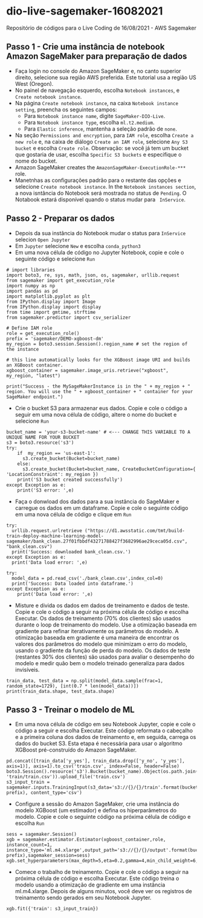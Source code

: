 # dio-live-sagemaker-16082021
Repositório de códigos para o Live Coding de 16/08/2021  - AWS Sagemaker

## Passo 1 - Crie uma instância de notebook Amazon SageMaker para preparação de dados

- Faça login no console do Amazon SageMaker e, no canto superior direito, selecione sua região AWS preferida. Este tutorial usa a região US West (Oregon).
- No painel de navegação esquerdo, escolha ```Notebook instances```, e ```Create notebook instance```.
- Na página ```Create notebook instance```, na caixa ```Notebook instance setting```, preencha os seguintes campos:
  - Para ```Notebook instance name```, digite ```SageMaker-DIO-Live```.
  - Para ```Notebook instance type```, escolha ```ml.t2.medium```.
  - Para ```Elastic inference```, mantenha a seleção padrão de ```none```.
- Na seção ```Permissions and encryption```, para  ```IAM role```, escolha ```Create a new role``` e, na caixa de diálogo ```Create an IAM role```, selecione ```Any S3 bucket``` e escolha ```Create role```.
Observação: se você já tem um bucket que gostaria de usar, escolha ```Specific S3 buckets``` e especifique o nome do bucket.
- Amazon SageMaker creates the ```AmazonSageMaker-ExecutionRole-***``` role.
-  Manetnhas as configurações padrão para o restante das opções e selecione ```Create notebook instance```.
In the ```Notebook instances section```, a nova isntância do Notebook será mostrada no status de ```Pending```. O Notabook estará disponível quando o status mudar para  ``` InService```. 

## Passo 2 - Preparar os dados

 - Depois da sua instância do Notebook mudar o status para ```InService``` selecion ```Open Jupyter```
 - Em ```Jupyter``` selecione ```New``` e escolha ```conda_python3```
 - Em uma nova célula de código no Jupyter Notebook, copie e cole o seguinte código e selecione ```Run```
 ```
 # import libraries
import boto3, re, sys, math, json, os, sagemaker, urllib.request
from sagemaker import get_execution_role
import numpy as np
import pandas as pd
import matplotlib.pyplot as plt
from IPython.display import Image
from IPython.display import display
from time import gmtime, strftime
from sagemaker.predictor import csv_serializer

# Define IAM role
role = get_execution_role()
prefix = 'sagemaker/DEMO-xgboost-dm'
my_region = boto3.session.Session().region_name # set the region of the instance

# this line automatically looks for the XGBoost image URI and builds an XGBoost container.
xgboost_container = sagemaker.image_uris.retrieve("xgboost", my_region, "latest")

print("Success - the MySageMakerInstance is in the " + my_region + " region. You will use the " + xgboost_container + " container for your SageMaker endpoint.")
 ```
- Crie o bucket S3 para armazenar eus dados. Copie e cole o código a seguir em uma nova célula de código, altere o nome do bucket e selecione ```Run```
```
bucket_name = 'your-s3-bucket-name' # <--- CHANGE THIS VARIABLE TO A UNIQUE NAME FOR YOUR BUCKET
s3 = boto3.resource('s3')
try:
    if  my_region == 'us-east-1':
      s3.create_bucket(Bucket=bucket_name)
    else: 
      s3.create_bucket(Bucket=bucket_name, CreateBucketConfiguration={ 'LocationConstraint': my_region })
    print('S3 bucket created successfully')
except Exception as e:
    print('S3 error: ',e)
 ```
- Faça o donwload dos dados para a sua instância do SageMaker e carregue os dados em um dataframe. Copie e cole o seguinte código em uma nova célula de código e clique em ```Run```
```
try:
  urllib.request.urlretrieve ("https://d1.awsstatic.com/tmt/build-train-deploy-machine-learning-model-sagemaker/bank_clean.27f01fbbdf43271788427f3682996ae29ceca05d.csv", "bank_clean.csv")
  print('Success: downloaded bank_clean.csv.')
except Exception as e:
  print('Data load error: ',e)

try:
  model_data = pd.read_csv('./bank_clean.csv',index_col=0)
  print('Success: Data loaded into dataframe.')
except Exception as e:
    print('Data load error: ',e)
 ```
 - Misture e divida os dados em dados de treinamento e dados de teste. Copie e cole o código a seguir na próxima célula de código e escolha Executar. Os dados de treinamento (70% dos clientes) são usados durante o loop de treinamento do modelo. Use a otimização baseada em gradiente para refinar iterativamente os parâmetros do modelo. A otimização baseada em gradiente é uma maneira de encontrar os valores dos parâmetros do modelo que minimizam o erro do modelo, usando o gradiente da função de perda do modelo. Os dados de teste (restantes 30% dos clientes) são usados para avaliar o desempenho do modelo e medir quão bem o modelo treinado generaliza para dados invisíveis.

 ```
train_data, test_data = np.split(model_data.sample(frac=1, random_state=1729), [int(0.7 * len(model_data))])
print(train_data.shape, test_data.shape)
 ```
 ## Passo 3 - Treinar o modelo de ML 
 
 - Em uma nova célula de código em seu Notebook Jupyter, copie e cole o código a seguir e escolha Executar. Este código reformata o cabeçalho e a primeira coluna dos dados de treinamento e, em seguida, carrega os dados do bucket S3. Esta etapa é necessária para usar o algoritmo XGBoost pré-construído do Amazon SageMaker.

```
pd.concat([train_data['y_yes'], train_data.drop(['y_no', 'y_yes'], axis=1)], axis=1).to_csv('train.csv', index=False, header=False)
boto3.Session().resource('s3').Bucket(bucket_name).Object(os.path.join(prefix, 'train/train.csv')).upload_file('train.csv')
s3_input_train = sagemaker.inputs.TrainingInput(s3_data='s3://{}/{}/train'.format(bucket_name, prefix), content_type='csv')
```

- Configure a sessão do Amazon SageMaker, crie uma instância do modelo XGBoost (um estimador) e defina os hiperparâmetros do modelo. Copie e cole o seguinte código na próxima célula de código e escolha ```Run```
```
sess = sagemaker.Session()
xgb = sagemaker.estimator.Estimator(xgboost_container,role, instance_count=1, instance_type='ml.m4.xlarge',output_path='s3://{}/{}/output'.format(bucket_name, prefix),sagemaker_session=sess)
xgb.set_hyperparameters(max_depth=5,eta=0.2,gamma=4,min_child_weight=6,subsample=0.8,silent=0,objective='binary:logistic',num_round=100)
```
- Comece o trabalho de treinamento. Copie e cole o código a seguir na próxima célula de código e escolha Executar. Este código treina o modelo usando a otimização de gradiente em uma instância ml.m4.xlarge. Depois de alguns minutos, você deve ver os registros de treinamento sendo gerados em seu Notebook Jupyter.

```
xgb.fit({'train': s3_input_train})
```
